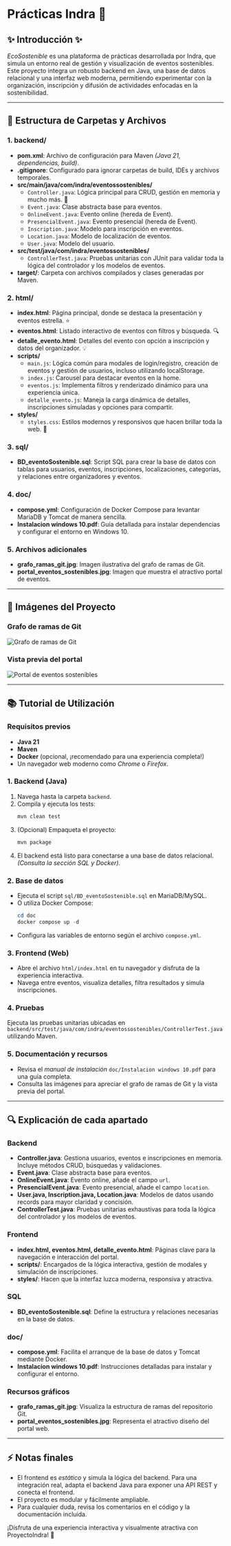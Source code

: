 # Prácticas Indra 🌱

## ✨ Introducción ✨

*EcoSostenible* es una plataforma de prácticas desarrollada por Indra, que simula un entorno real de gestión y visualización de eventos sostenibles. Este proyecto integra un robusto backend en Java, una base de datos relacional y una interfaz web moderna, permitiendo experimentar con la organización, inscripción y difusión de actividades enfocadas en la sostenibilidad.

---

## 📁 Estructura de Carpetas y Archivos

### 1. backend/  
- **pom.xml**: Archivo de configuración para Maven *(Java 21, dependencias, build)*.  
- **.gitignore**: Configurado para ignorar carpetas de build, IDEs y archivos temporales.  
- **src/main/java/com/indra/eventossostenibles/**  
    - `Controller.java`: Lógica principal para CRUD, gestión en memoria y mucho más. 🚀  
    - `Event.java`: Clase abstracta base para eventos.  
    - `OnlineEvent.java`: Evento online (hereda de Event).  
    - `PresencialEvent.java`: Evento presencial (hereda de Event).  
    - `Inscription.java`: Modelo para inscripción en eventos.  
    - `Location.java`: Modelo de localización de eventos.  
    - `User.java`: Modelo del usuario.  
- **src/test/java/com/indra/eventossostenibles/**  
    - `ControllerTest.java`: Pruebas unitarias con JUnit para validar toda la lógica del controlador y los modelos de eventos.  
- **target/**: Carpeta con archivos compilados y clases generadas por Maven.

### 2. html/  
- **index.html**: Página principal, donde se destaca la presentación y eventos estrella. ⭐  
- **eventos.html**: Listado interactivo de eventos con filtros y búsqueda. 🔍  
- **detalle_evento.html**: Detalles del evento con opción a inscripción y datos del organizador. 💡  
- **scripts/**  
    - `main.js`: Lógica común para modales de login/registro, creación de eventos y gestión de usuarios, incluso utilizando localStorage.  
    - `index.js`: Carousel para destacar eventos en la home.  
    - `eventos.js`: Implementa filtros y renderizado dinámico para una experiencia única.  
    - `detalle_evento.js`: Maneja la carga dinámica de detalles, inscripciones simuladas y opciones para compartir.  
- **styles/**  
    - `styles.css`: Estilos modernos y responsivos que hacen brillar toda la web. 🎨

### 3. sql/  
- **BD_eventoSostenible.sql**: Script SQL para crear la base de datos con tablas para usuarios, eventos, inscripciones, localizaciones, categorías, y relaciones entre organizadores y eventos.

### 4. doc/  
- **compose.yml**: Configuración de Docker Compose para levantar MariaDB y Tomcat de manera sencilla.  
- **Instalacion windows 10.pdf**: Guía detallada para instalar dependencias y configurar el entorno en Windows 10.

### 5. Archivos adicionales  
- **grafo_ramas_git.jpg**: Imagen ilustrativa del grafo de ramas de Git.  
- **portal_eventos_sostenibles.jpg**: Imagen que muestra el atractivo portal de eventos.

---

## 📸 Imágenes del Proyecto

### Grafo de ramas de Git  
![Grafo de ramas de Git](grafo_ramas_git.jpg)

### Vista previa del portal  
![Portal de eventos sostenibles](portal_eventos_sostenibles.jpg)

---

## 📚 Tutorial de Utilización

### Requisitos previos
- **Java 21**
- **Maven**
- **Docker** (opcional, ¡recomendado para una experiencia completa!)  
- Un navegador web moderno como *Chrome* o *Firefox*.

### 1. Backend (Java)
1. Navega hasta la carpeta `backend`.  
2. Compila y ejecuta los tests:
     ```powershell
     mvn clean test
     ```
3. (Opcional) Empaqueta el proyecto:
     ```powershell
     mvn package
     ```
4. El backend está listo para conectarse a una base de datos relacional. *(Consulta la sección SQL y Docker)*.

### 2. Base de datos
- Ejecuta el script `sql/BD_eventoSostenible.sql` en MariaDB/MySQL.  
- O utiliza Docker Compose:
     ```powershell
     cd doc
     docker compose up -d
     ```
- Configura las variables de entorno según el archivo `compose.yml`.

### 3. Frontend (Web)
- Abre el archivo `html/index.html` en tu navegador y disfruta de la experiencia interactiva.  
- Navega entre eventos, visualiza detalles, filtra resultados y simula inscripciones.

### 4. Pruebas
Ejecuta las pruebas unitarias ubicadas en `backend/src/test/java/com/indra/eventossostenibles/ControllerTest.java` utilizando Maven.

### 5. Documentación y recursos
- Revisa el *manual de instalación* `doc/Instalacion windows 10.pdf` para una guía completa.  
- Consulta las imágenes para apreciar el grafo de ramas de Git y la vista previa del portal.

---

## 🔍 Explicación de cada apartado

### Backend
- **Controller.java**: Gestiona usuarios, eventos e inscripciones en memoria. Incluye métodos CRUD, búsquedas y validaciones.
- **Event.java**: Clase abstracta base para eventos.
- **OnlineEvent.java**: Evento online, añade el campo `url`.
- **PresencialEvent.java**: Evento presencial, añade el campo `location`.
- **User.java, Inscription.java, Location.java**: Modelos de datos usando records para mayor claridad y concisión.
- **ControllerTest.java**: Pruebas unitarias exhaustivas para toda la lógica del controlador y los modelos de eventos.

### Frontend
- **index.html, eventos.html, detalle_evento.html**: Páginas clave para la navegación e interacción del portal.
- **scripts/**: Encargados de la lógica interactiva, gestión de modales y simulación de inscripciones.
- **styles/**: Hacen que la interfaz luzca moderna, responsiva y atractiva.

### SQL
- **BD_eventoSostenible.sql**: Define la estructura y relaciones necesarias en la base de datos.

### doc/
- **compose.yml**: Facilita el arranque de la base de datos y Tomcat mediante Docker.
- **Instalacion windows 10.pdf**: Instrucciones detalladas para instalar y configurar el entorno.

### Recursos gráficos
- **grafo_ramas_git.jpg**: Visualiza la estructura de ramas del repositorio Git.  
- **portal_eventos_sostenibles.jpg**: Representa el atractivo diseño del portal web.

---

## ⚡ Notas finales
- El frontend es *estático* y simula la lógica del backend. Para una integración real, adapta el backend Java para exponer una API REST y conecta el frontend.
- El proyecto es modular y fácilmente ampliable.
- Para cualquier duda, revisa los comentarios en el código y la documentación incluida.

¡Disfruta de una experiencia interactiva y visualmente atractiva con ProyectoIndra! 🚀

